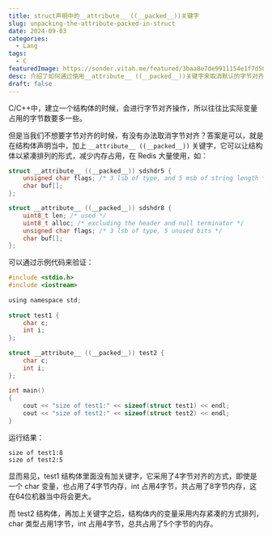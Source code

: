 ```yaml
---
title: struct声明中的__attribute__ ((__packed__))关键字
slug: unpacking-the-attribute-packed-in-struct
date: 2024-09-03
categories:
  - Lang
tags:
  - C
featuredImage: https://sonder.vitah.me/featured/3baa8e7de9911154e1f7d50bf98b854b.webp
desc: 介绍了如何通过使用__attribute__ ((__packed__))关键字来取消默认的字节对齐，从而减少内存占用。通过一个简单的代码示例展示了在字节对齐和非字节对齐情况下结构体的内存占用对比。
draft: false
---
```


C/C++中，建立一个结构体的时候，会进行字节对齐操作，所以往往比实际变量占用的字节数要多一些。

但是当我们不想要字节对齐的时候，有没有办法取消字节对齐？答案是可以，就是在结构体声明当中，加上 `__attribute__ ((__packed__))` 关键字，它可以让结构体以紧凑排列的形式，减少内存占用，在 Redis 大量使用，如：
```c
struct __attribute__ ((__packed__)) sdshdr5 {  
    unsigned char flags; /* 3 lsb of type, and 5 msb of string length */  
    char buf[];  
};

struct __attribute__ ((__packed__)) sdshdr8 {  
    uint8_t len; /* used */  
    uint8_t alloc; /* excluding the header and null terminator */  
    unsigned char flags; /* 3 lsb of type, 5 unused bits */  
    char buf[];  
};
```

可以通过示例代码来验证：
```c
#include <stdio.h>
#include <iostream>
 
using namespace std;
 
struct test1 {
    char c;
    int i;
};
 
struct __attribute__ ((__packed__)) test2 {
    char c;
    int i;
};
 
int main()
{
    cout << "size of test1:" << sizeof(struct test1) << endl;
    cout << "size of test2:" << sizeof(struct test2) << endl;
}
```

运行结果：
```shell
size of test1:8
size of test2:5
```

显而易见，test1 结构体里面没有加关键字，它采用了4字节对齐的方式，即使是一个 char 变量，也占用了4字节内存，int 占用4字节，共占用了8字节内存，这在64位机器当中将会更大。

而 test2 结构体，再加上关键字之后，结构体内的变量采用内存紧凑的方式排列，char 类型占用1字节，int 占用4字节，总共占用了5个字节的内存。
